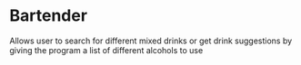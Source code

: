 Bartender
=========

Allows user to search for different mixed drinks or get drink suggestions by giving the program a list of different alcohols to use